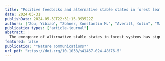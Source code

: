 ```yaml
---
title: "Positive feedbacks and alternative stable states in forest leaf types"
date: 2024-05-31
publishDate: 2024-05-31T22:31:15.393522Z
authors: ["Zou, Yibiao", "Zohner, Constantin M.", "Averill, Colin", "Ma, Haozhi", "Merder, Julian", "Berdugo, Miguel", "Bialic-Murphy, Lalasia", "Mo, Lidong", "Brun, Philipp", "Zimmermann, Niklaus E.", "Liang, Jingjing", "family=Miguel, given=Sergio, prefix=de-, useprefix=true", "Nabuurs, Gert-Jan", "Reich, Peter B.", "Niinements, Ulo", "Dahlgren, Jonas", "Kändler, Gerald", "Ratcliffe, Sophia", "Ruiz-Benito, Paloma", "De Zavala, Miguel Angel", "{GFBI consortium}", "Abegg, Meinrad", "Adou Yao, Yves C.", "Alberti, Giorgio", "Almeyda Zambrano, Angelica M.", "Alvarado, Braulio Vilchez", "Alvarez-Dávila, Esteban", "Alvarez-Loayza, Patricia", "Alves, Luciana F.", "Ammer, Christian", "Antón-Fernández, Clara", "Araujo-Murakami, Alejandro", "Arroyo, Luzmila", "Avitabile, Valerio", "Aymard, Gerardo A.", "Baker, Timothy R.", "Bałazy, Radomir", "Banki, Olaf", "Barroso, Jorcely G.", "Bastian, Meredith L.", "Bastin, Jean-Francois", "Birigazzi, Luca", "Birnbaum, Philippe", "Bitariho, Robert", "Boeckx, Pascal", "Bongers, Frans", "Bouriaud, Olivier", "Brancalion, Pedro H. S.", "Brandl, Susanne", "Brearley, Francis Q.", "Brienen, Roel", "Broadbent, Eben N.", "Bruelheide, Helge", "Bussotti, Filippo", "Gatti, Roberto Cazzolla", "César, Ricardo G.", "Cesljar, Goran", "Chazdon, Robin", "Chen, Han Y. H.", "Chisholm, Chelsea", "Cho, Hyunkook", "Cienciala, Emil", "Clark, Connie", "Clark, David", "Colletta, Gabriel D.", "Coomes, David A.", "Valverde, Fernando Cornejo", "Corral-Rivas, José J.", "Crim, Philip M.", "Cumming, Jonathan R.", "Dayanandan, Selvadurai", "De Gasper, André L.", "Decuyper, Mathieu", "Derroire, Géraldine", "DeVries, Ben", "Djordjevic, Ilija", "Dolezal, Jiri", "Dourdain, Aurélie", "Obiang, Nestor Laurier Engone", "Enquist, Brian J.", "Eyre, Teresa J.", "Fandohan, Adandé Belarmain", "Fayle, Tom M.", "Feldpausch, Ted R.", "Ferreira, Leandro V.", "Finér, Leena", "Fischer, Markus", "Fletcher, Christine", "Fridman, Jonas", "Frizzera, Lorenzo", "Gamarra, Javier G. P.", "Gianelle, Damiano", "Glick, Henry B.", "Harris, David J.", "Hector, Andrew", "Hemp, Andreas", "Hengeveld, Geerten", "Hérault, Bruno", "Herbohn, John L.", "Herold, Martin", "Hillers, Annika", "Honorio Coronado, Eurídice N.", "Hui, Cang", "Ibanez, Thomas", "Iêda, Amaral", "Imai, Nobuo", "Jagodziński, Andrzej M.", "Jaroszewicz, Bogdan", "Johannsen, Vivian Kvist", "Joly, Carlos A.", "Jucker, Tommaso", "Jung, Ilbin", "Karminov, Viktor", "Kartawinata, Kuswata", "Kearsley, Elizabeth", "Kenfack, David", "Kennard, Deborah K.", "Kepfer-Rojas, Sebastian", "Keppel, Gunnar", "Khan, Mohammed Latif", "Killeen, Timothy J.", "Kim, Hyun Seok", "Kitayama, Kanehiro", "Köhl, Michael", "Korjus, Henn", "Kraxner, Florian", "Laarmann, Diana", "Lang, Mait", "Lewis, Simon L.", "Lu, Huicui", "Lukina, Natalia V.", "Maitner, Brian S.", "Malhi, Yadvinder", "Marcon, Eric", "Marimon, Beatriz Schwantes", "Marimon-Junior, Ben Hur", "Marshall, Andrew R.", "Martin, Emanuel H.", "Kucher, Dmitry", "Meave, Jorge A.", "Melo-Cruz, Omar", "Mendoza, Casimiro", "Merow, Cory", "Mendoza, Abel Monteagudo", "Moreno, Vanessa S.", "Mukul, Sharif A.", "Mundhenk, Philip", "Nava-Miranda, María Guadalupe", "Neill, David", "Neldner, Victor J.", "Nevenic, Radovan V.", "Ngugi, Michael R.", "Niklaus, Pascal A.", "Oleksyn, Jacek", "Ontikov, Petr", "Ortiz-Malavasi, Edgar", "Pan, Yude", "Paquette, Alain", "Parada-Gutierrez, Alexander", "Parfenova, Elena I.", "Park, Minjee", "Parren, Marc", "Parthasarathy, Narayanaswamy", "Peri, Pablo L.", "Pfautsch, Sebastian", "Phillips, Oliver L.", "Picard, Nicolas", "Piedade, Maria Teresa T. F.", "Piotto, Daniel", "Pitman, Nigel C. A.", "Polo, Irina", "Poorter, Lourens", "Poulsen, Axel D.", "Poulsen, John R.", "Pretzsch, Hans", "Arevalo, Freddy Ramirez", "Restrepo-Correa, Zorayda", "Rodeghiero, Mirco", "Rolim, Samir G.", "Roopsind, Anand", "Rovero, Francesco", "Rutishauser, Ervan", "Saikia, Purabi", "Salas-Eljatib, Christian", "Saner, Philippe", "Schall, Peter", "Schelhaas, Mart-Jan", "Schepaschenko, Dmitry", "Scherer-Lorenzen, Michael", "Schmid, Bernhard", "Schöngart, Jochen", "Searle, Eric B.", "Seben, Vladimír", "Serra-Diaz, Josep M.", "Sheil, Douglas", "Shvidenko, Anatoly Z.", "Silva-Espejo, Javier E.", "Silveira, Marcos", "Singh, James", "Sist, Plinio", "Slik, Ferry", "Sonké, Bonaventure", "Souza, Alexandre F.", "Miscicki, Stanislaw", "Stereńczak, Krzysztof J.", "Svenning, Jens-Christian", "Svoboda, Miroslav", "Swanepoel, Ben", "Targhetta, Natalia", "Tchebakova, Nadja", "Ter Steege, Hans", "Thomas, Raquel", "Tikhonova, Elena", "Umunay, Peter M.", "Usoltsev, Vladimir A.", "Valencia, Renato", "Valladares, Fernando", "Van Der Plas, Fons", "Van Do, Tran", "Van Nuland, Michael E.", "Vasquez, Rodolfo M.", "Verbeeck, Hans", "Viana, Helder", "Vibrans, Alexander C.", "Vieira, Simone", "Von Gadow, Klaus", "Wang, Hua-Feng", "Watson, James V.", "Werner, Gijsbert D. A.", "Westerlund, Bertil", "Wiser, Susan K.", "Wittmann, Florian", "Woell, Hannsjoerg", "Wortel, Verginia", "Zagt, Roderik", "Zawiła-Niedźwiecki, Tomasz", "Zhang, Chunyu", "Zhao, Xiuhai", "Zhou, Mo", "Zhu, Zhi-Xin", "Zo-Bi, Irie C.", "Crowther, Thomas W."]
publication_types: ["article-journal"]
abstract: |
  The emergence of alternative stable states in forest systems has significant implications for the functioning and structure of the terrestrial biosphere, yet empirical evidence remains scarce. Here, we combine global forest biodiversity observations and simulations to test for alternative stable states in the presence of evergreen and deciduous forest types. We reveal a bimodal distribution of forest leaf types across temperate regions of the Northern Hemisphere that cannot be explained by the environment alone, suggesting signatures of alternative forest states. Moreover, we empirically demonstrate the existence of positive feedbacks in tree growth, recruitment and mortality, with trees having 4–43% higher growth rates, 14–17% higher survival rates and 4–7 times higher recruitment rates when they are surrounded by trees of their own leaf type. Simulations show that the observed positive feedbacks are necessary and sufficient to generate alternative forest states, which also lead to dependency on history (hysteresis) during ecosystem transition from evergreen to deciduous forests and vice versa. We identify hotspots of bistable forest types in evergreen-deciduous ecotones, which are likely driven by soil-related positive feedbacks. These findings are integral to predicting the distribution of forest biomes, and aid to our understanding of biodiversity, carbon turnover, and terrestrial climate feedbacks.
featured: false
publication: "*Nature Communications*"
url_pdf: "https://doi.org/10.1038/s41467-024-48676-5"
---
```


<span class="__dimensions_badge_embed__" data-doi="10.1038/s41467-024-48676-5"></span><script async src="https://badge.dimensions.ai/badge.js" charset="utf-8"></script>

